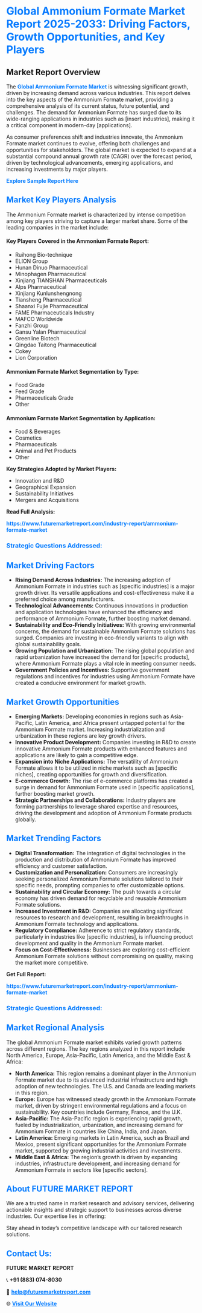 <h1 style="color: #007BFF;">Global Ammonium Formate Market Report 2025-2033: Driving Factors, Growth Opportunities, and Key Players</h1>

<section id="overview">
<h2>Market Report Overview</h2>
<p>The <a href="https://www.futuremarketreport.com/industry-report/ammonium-formate-market" style="color: #007BFF; text-decoration: none;"><strong>Global Ammonium Formate Market</strong></a> is witnessing significant growth, driven by increasing demand across various industries. This report delves into the key aspects of the Ammonium Formate market, providing a comprehensive analysis of its current status, future potential, and challenges. The demand for Ammonium Formate has surged due to its wide-ranging applications in industries such as [insert industries], making it a critical component in modern-day [applications].</p>
<p>As consumer preferences shift and industries innovate, the Ammonium Formate market continues to evolve, offering both challenges and opportunities for stakeholders. The global market is expected to expand at a substantial compound annual growth rate (CAGR) over the forecast period, driven by technological advancements, emerging applications, and increasing investments by major players.</p>
</section>

<section id="overview">
<p><a href="https://www.futuremarketreport.com/request-sample/reportId=32604" style="color: #007BFF; text-decoration: none;"><strong>Explore Sample Report Here</strong></a></p>
</section>

<section id="key-players">
<h2 style="color: #007BFF;">Market Key Players Analysis</h2>
<p>The Ammonium Formate market is characterized by intense competition among key players striving to capture a larger market share. Some of the leading companies in the market include:</p>
<h4>Key Players Covered in the Ammonium Formate Report:</h4>
<ul><li>Ruihong Bio-technique</li><li>ELION Group</li><li>Hunan Dinuo Pharmaceutical</li><li>Minophagen Pharmaceutical</li><li>Xinjiang TIANSHAN Pharmaceuticals</li><li>Alps Pharmaceutical</li><li>Xinjiang Kunlunshengnong</li><li>Tiansheng Pharmaceutical</li><li>Shaanxi Fujie Pharmaceutical</li><li>FAME Pharmaceuticals Industry</li><li>MAFCO Worldwide</li><li>Fanzhi Group</li><li>Gansu Yalan Pharmaceutical</li><li>Greenline Biotech</li><li>Qingdao Taitong Pharmaceutical</li><li>Cokey</li><li>Lion Corporation</li></ul>
<h4>Ammonium Formate Market Segmentation by Type:</h4>
<ul><li>Food Grade</li><li>Feed Grade</li><li>Pharmaceuticals Grade</li><li>Other</li></ul>

<h4>Ammonium Formate Market Segmentation by Application:</h4>
<ul><li>Food &amp; Beverages</li><li>Cosmetics</li><li>Pharmaceuticals</li><li>Animal and Pet Products</li><li>Other</li></ul>
<p><strong>Key Strategies Adopted by Market Players:</strong></p>
<ul>
<li>Innovation and R&D</li>
<li>Geographical Expansion</li>
<li>Sustainability Initiatives</li>
<li>Mergers and Acquisitions</li>
</ul>
</section>

<section>
<p><strong>Read Full Analysis: </strong></p><a href="https://www.futuremarketreport.com/industry-report/ammonium-formate-market" style="color: #007BFF; text-decoration: none;"><strong>https://www.futuremarketreport.com/industry-report/ammonium-formate-market</strong></a>
<h3 style="color: #007BFF;">Strategic Questions Addressed:</h3>
</section>

<section id="driving-factors">
<h2 style="color: #007BFF;">Market Driving Factors</h2>
<ul>
<li><strong>Rising Demand Across Industries:</strong> The increasing adoption of Ammonium Formate in industries such as [specific industries] is a major growth driver. Its versatile applications and cost-effectiveness make it a preferred choice among manufacturers.</li>
<li><strong>Technological Advancements:</strong> Continuous innovations in production and application technologies have enhanced the efficiency and performance of Ammonium Formate, further boosting market demand.</li>
<li><strong>Sustainability and Eco-Friendly Initiatives:</strong> With growing environmental concerns, the demand for sustainable Ammonium Formate solutions has surged. Companies are investing in eco-friendly variants to align with global sustainability goals.</li>
<li><strong>Growing Population and Urbanization:</strong> The rising global population and rapid urbanization have increased the demand for [specific products], where Ammonium Formate plays a vital role in meeting consumer needs.</li>
<li><strong>Government Policies and Incentives:</strong> Supportive government regulations and incentives for industries using Ammonium Formate have created a conducive environment for market growth.</li>
</ul>
</section>

<section id="growth-opportunities">
<h2 style="color: #007BFF;">Market Growth Opportunities</h2>
<ul>
<li><strong>Emerging Markets:</strong> Developing economies in regions such as Asia-Pacific, Latin America, and Africa present untapped potential for the Ammonium Formate market. Increasing industrialization and urbanization in these regions are key growth drivers.</li>
<li><strong>Innovative Product Development:</strong> Companies investing in R&D to create innovative Ammonium Formate products with enhanced features and applications are likely to gain a competitive edge.</li>
<li><strong>Expansion into Niche Applications:</strong> The versatility of Ammonium Formate allows it to be utilized in niche markets such as [specific niches], creating opportunities for growth and diversification.</li>
<li><strong>E-commerce Growth:</strong> The rise of e-commerce platforms has created a surge in demand for Ammonium Formate used in [specific applications], further boosting market growth.</li>
<li><strong>Strategic Partnerships and Collaborations:</strong> Industry players are forming partnerships to leverage shared expertise and resources, driving the development and adoption of Ammonium Formate products globally.</li>
</ul>
</section>

<section id="trending-factors">
<h2 style="color: #007BFF;">Market Trending Factors</h2>
<ul>
<li><strong>Digital Transformation:</strong> The integration of digital technologies in the production and distribution of Ammonium Formate has improved efficiency and customer satisfaction.</li>
<li><strong>Customization and Personalization:</strong> Consumers are increasingly seeking personalized Ammonium Formate solutions tailored to their specific needs, prompting companies to offer customizable options.</li>
<li><strong>Sustainability and Circular Economy:</strong> The push towards a circular economy has driven demand for recyclable and reusable Ammonium Formate solutions.</li>
<li><strong>Increased Investment in R&D:</strong> Companies are allocating significant resources to research and development, resulting in breakthroughs in Ammonium Formate technology and applications.</li>
<li><strong>Regulatory Compliance:</strong> Adherence to strict regulatory standards, particularly in industries like [specific industries], is influencing product development and quality in the Ammonium Formate market.</li>
<li><strong>Focus on Cost-Effectiveness:</strong> Businesses are exploring cost-efficient Ammonium Formate solutions without compromising on quality, making the market more competitive.</li>
</ul>
</section>

<section>
<p><strong>Get Full Report: </strong></p><a href="https://www.futuremarketreport.com/industry-report/ammonium-formate-market" style="color: #007BFF; text-decoration: none;"><strong>https://www.futuremarketreport.com/industry-report/ammonium-formate-market</strong></a>
<h3 style="color: #007BFF;">Strategic Questions Addressed:</h3>
</section>


<section id="regional-analysis">
<h2 style="color: #007BFF;">Market Regional Analysis</h2>
<p>The global Ammonium Formate market exhibits varied growth patterns across different regions. The key regions analyzed in this report include North America, Europe, Asia-Pacific, Latin America, and the Middle East & Africa:</p>
<ul>
<li><strong>North America:</strong> This region remains a dominant player in the Ammonium Formate market due to its advanced industrial infrastructure and high adoption of new technologies. The U.S. and Canada are leading markets in this region.</li>
<li><strong>Europe:</strong> Europe has witnessed steady growth in the Ammonium Formate market, driven by stringent environmental regulations and a focus on sustainability. Key countries include Germany, France, and the U.K.</li>
<li><strong>Asia-Pacific:</strong> The Asia-Pacific region is experiencing rapid growth, fueled by industrialization, urbanization, and increasing demand for Ammonium Formate in countries like China, India, and Japan.</li>
<li><strong>Latin America:</strong> Emerging markets in Latin America, such as Brazil and Mexico, present significant opportunities for the Ammonium Formate market, supported by growing industrial activities and investments.</li>
<li><strong>Middle East & Africa:</strong> The region’s growth is driven by expanding industries, infrastructure development, and increasing demand for Ammonium Formate in sectors like [specific sectors].</li>
</ul>
</section>

<footer>
<h2 style="color: #007BFF;">About FUTURE MARKET REPORT</h2>
<p>We are a trusted name in market research and advisory services, delivering actionable insights and strategic support to businesses across diverse industries. Our expertise lies in offering:</p>

<p>Stay ahead in today’s competitive landscape with our tailored research solutions.</p>

<h2 style="color: #007BFF;">Contact Us:</h2>
<p><strong>FUTURE MARKET REPORT</strong></p>
<p>📞 <strong>+91 (883) 074-8030</strong></p>
<p>📧 <strong><a href="mailto:help@futuremarketreport.com" style="color: #007BFF;">help@futuremarketreport.com</a></strong></p>
<p>🌐 <strong><a href="https://www.futuremarketreport.com/" style="color: #007BFF;">Visit Our Website</a></strong></p>
</footer>